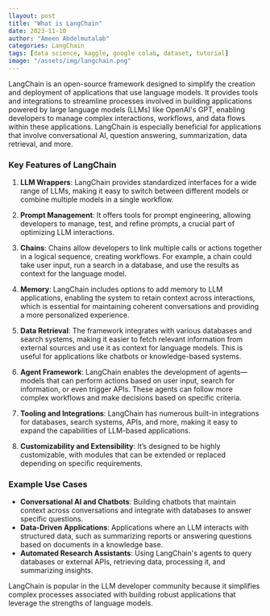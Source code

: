 ```yaml
---
llayout: post
title: "What is LangChain"
date: 2023-11-10
author: "Ameen Abdelmutalab"
categories: LangChain
tags: [data science, kaggle, google colab, dataset, tutorial]
image: "/assets/img/langchain.png"
---
```

LangChain is an open-source framework designed to simplify the creation and deployment of applications that use language models. It provides tools and integrations to streamline processes involved in building applications powered by large language models (LLMs) like OpenAI's GPT, enabling developers to manage complex interactions, workflows, and data flows within these applications. LangChain is especially beneficial for applications that involve conversational AI, question answering, summarization, data retrieval, and more.

### Key Features of LangChain
1. **LLM Wrappers**: LangChain provides standardized interfaces for a wide range of LLMs, making it easy to switch between different models or combine multiple models in a single workflow.

2. **Prompt Management**: It offers tools for prompt engineering, allowing developers to manage, test, and refine prompts, a crucial part of optimizing LLM interactions.

3. **Chains**: Chains allow developers to link multiple calls or actions together in a logical sequence, creating workflows. For example, a chain could take user input, run a search in a database, and use the results as context for the language model.

4. **Memory**: LangChain includes options to add memory to LLM applications, enabling the system to retain context across interactions, which is essential for maintaining coherent conversations and providing a more personalized experience.

5. **Data Retrieval**: The framework integrates with various databases and search systems, making it easier to fetch relevant information from external sources and use it as context for language models. This is useful for applications like chatbots or knowledge-based systems.

6. **Agent Framework**: LangChain enables the development of agents—models that can perform actions based on user input, search for information, or even trigger APIs. These agents can follow more complex workflows and make decisions based on specific criteria.

7. **Tooling and Integrations**: LangChain has numerous built-in integrations for databases, search systems, APIs, and more, making it easy to expand the capabilities of LLM-based applications.

8. **Customizability and Extensibility**: It’s designed to be highly customizable, with modules that can be extended or replaced depending on specific requirements.

### Example Use Cases
- **Conversational AI and Chatbots**: Building chatbots that maintain context across conversations and integrate with databases to answer specific questions.
- **Data-Driven Applications**: Applications where an LLM interacts with structured data, such as summarizing reports or answering questions based on documents in a knowledge base.
- **Automated Research Assistants**: Using LangChain's agents to query databases or external APIs, retrieving data, processing it, and summarizing insights.
  
LangChain is popular in the LLM developer community because it simplifies complex processes associated with building robust applications that leverage the strengths of language models.
